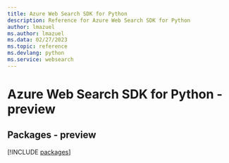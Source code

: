 ```yaml
---
title: Azure Web Search SDK for Python
description: Reference for Azure Web Search SDK for Python
author: lmazuel
ms.author: lmazuel
ms.data: 02/27/2023
ms.topic: reference
ms.devlang: python
ms.service: websearch
---
```

# Azure Web Search SDK for Python - preview
## Packages - preview
[!INCLUDE [packages](web-search-index.md)]